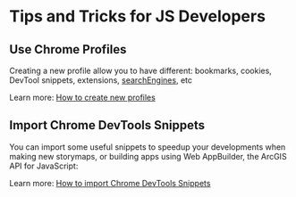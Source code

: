 # Tips and Tricks for JS Developers

## Use Chrome Profiles

Creating a new profile allow you to have different: bookmarks, cookies, DevTool snippets, extensions, [searchEngines](chrome://settings/searchEngines), etc

Learn more: [How to create new profiles](https://support.google.com/chrome/answer/2364824?co=GENIE.Platform%3DDesktop&hl=en)

## Import Chrome DevTools Snippets

You can import some useful snippets to speedup your developments when making new storymaps, or building apps using Web AppBuilder, the ArcGIS API for JavaScript:

Learn more: [How to import Chrome DevTools Snippets](./devtools-snippets/)
